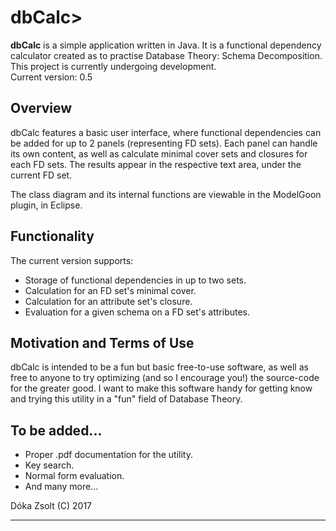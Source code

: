 <h1>dbCalc></h1>
<p><b>dbCalc</b> is a simple application written in Java. It is a functional dependency calculator created as to practise Database Theory: Schema Decomposition. This project is currently undergoing development.<br>
Current version: 0.5</p>

<h2>Overview</h2>
<p>dbCalc features a basic user interface, where functional dependencies can be added for up to 2 panels (representing FD sets). Each panel can handle its own content, as well as calculate minimal cover sets and closures for each FD sets. The results appear in the respective text area, under the current FD set.</p>
<p>The class diagram and its internal functions are viewable in the ModelGoon plugin, in Eclipse.</p>

<h2>Functionality</h2>
The current version supports:
<ul>
<li>Storage of functional dependencies in up to two sets.
<li>Calculation for an FD set's minimal cover.
<li>Calculation for an attribute set's closure.
<li>Evaluation for a given schema on a FD set's attributes.
</ul>

<h2>Motivation and Terms of Use</h2>
<p>dbCalc is intended to be a fun but basic free-to-use software, as well as free to anyone to try optimizing (and so I encourage you!) the source-code for the greater good. I want to make this software handy for getting know and trying this utility in a "fun" field of Database Theory.</p>

<h2>To be added...</h2>
<ul>
<li>Proper .pdf documentation for the utility.
<li>Key search.
<li>Normal form evaluation.
<li>And many more... 
</ul>

Dóka Zsolt (C) 2017

<hr>
